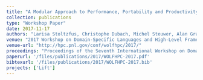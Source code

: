 ```yaml
---
title: "A Modular Approach to Performance, Portability and Productivity for 3D Wave Models"
collection: publications
type: "Workshop Paper"
date: 2017-11-17
authors: "Larisa Stoltzfus, Christophe Dubach, Michel Steuwer, Alan Gray, and Stefan Bilbao"
venue: "2017 Workshop on Domain-Specific Languages and High-Level Frameworks for High Performance Computing (WOLFHPC)"
venue-url: "http://hpc.pnl.gov/conf/wolfhpc/2017/"
proceedings: "Proceedings of the Seventh International Workshop on Domain-Specific Languages and High-Level Frameworks for High Performance Computing @ SC 2017, Denver, USA, November 17 2017."
paperurl: '/files/publications/2017/WOLFHPC-2017.pdf'
bibtexurl: '/files/publications/2017/WOLFHPC-2017.bib'
projects: ['Lift']
---
```

